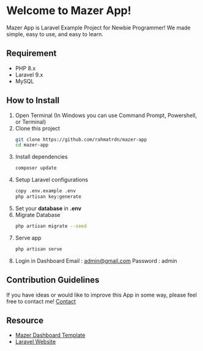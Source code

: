# Welcome to Mazer App!

Mazer App is Laravel Example Project for Newbie Programmer! We made simple, easy to use, and easy to learn. 


## Requirement

 - PHP 8.x
 - Laravel 9.x
 - MySQL

## How to Install

 1. Open Terminal (In Windows you can use Command Prompt, Powershell, or Terminal)
 2. Clone this project
    ```bash
    git clone https://github.com/rahmatrdn/mazer-app
    cd mazer-app
    ```
 3. Install dependencies
     ```bash
    composer update
    ```
 4. Setup Laravel configurations
    ```bash
    copy .env.example .env
    php artisan key:generate
    ```
 5. Set your **database** in **.env**
 6. Migrate Database
	 ```bash
    php artisan migrate --seed
    ```
 7. Serve app
	 ```bash
    php artisan serve
    ```
 8. Login in Dashboard
	 Email : admin@gmail.com
	 Password : admin

## Contribution Guidelines

If you have ideas or would like to improve this App in some way, please feel free to contact me! [Contact](https://rahmatrdn.github.io/)

## Resource

 - [Mazer Dashboard Template](https://zuramai.github.io/mazer/) 
 - [Laravel Website](https://zuramai.github.io/mazer/)


